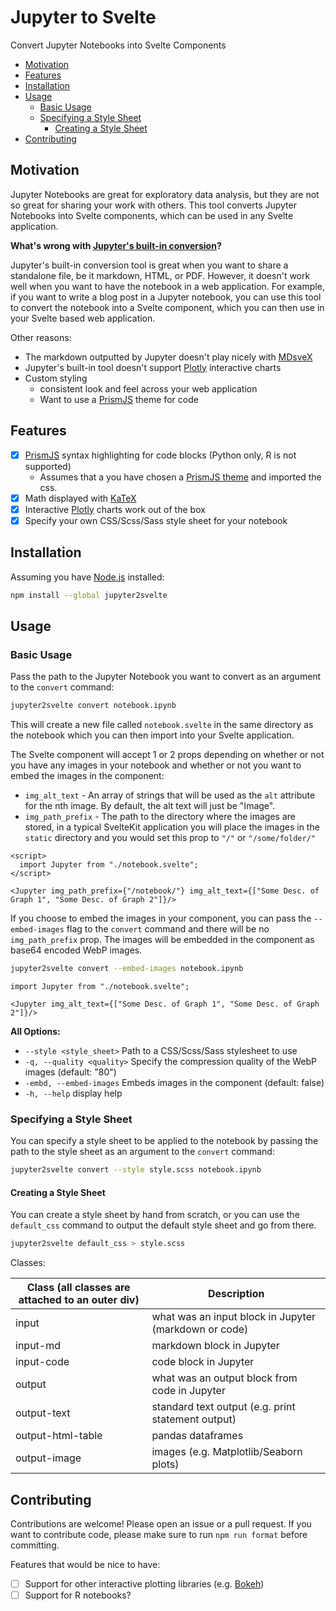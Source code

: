 # Jupyter to Svelte

Convert Jupyter Notebooks into Svelte Components

- [Motivation](#motivation)
- [Features](#features)
- [Installation](#installation)
- [Usage](#usage)
  - [Basic Usage](#basic-usage)
  - [Specifying a Style Sheet](#specifying-a-style-sheet)
    - [Creating a Style Sheet](#creating-a-style-sheet)
- [Contributing](#contributing)

## Motivation

Jupyter Notebooks are great for exploratory data analysis, but they are not so great for sharing your work with others. This tool converts Jupyter Notebooks into Svelte components, which can be used in any Svelte application.

**What's wrong with [Jupyter's built-in conversion](https://github.com/jupyter/nbconvert)?**

Jupyter's built-in conversion tool is great when you want to share a standalone file, be it markdown, HTML, or PDF. However, it doesn't work well when you want to have the notebook in a web application. For example, if you want to write a blog post in a Jupyter notebook, you can use this tool to convert the notebook into a Svelte component, which you can then use in your Svelte based web application.

Other reasons:

- The markdown outputted by Jupyter doesn't play nicely with [MDsveX](https://mdsvex.com/)
- Jupyter's built-in tool doesn't support [Plotly](https://plotly.com/python/) interactive charts
- Custom styling
  - consistent look and feel across your web application
  - Want to use a [PrismJS](https://prismjs.com/) theme for code

## Features

- [x] [PrismJS](https://prismjs.com/) syntax highlighting for code blocks (Python only, R is not supported)
  - Assumes that a you have chosen a [PrismJS theme](https://github.com/PrismJS/prism-themes) and imported the css.
- [x] Math displayed with [KaTeX](https://katex.org/docs/supported.html)
- [x] Interactive [Plotly](https://plotly.com/python/) charts work out of the box
- [x] Specify your own CSS/Scss/Sass style sheet for your notebook

## Installation

Assuming you have [Node.js](https://nodejs.org/en/) installed:

```bash
npm install --global jupyter2svelte
```

## Usage

### Basic Usage

Pass the path to the Jupyter Notebook you want to convert as an argument to the `convert` command:

```bash
jupyter2svelte convert notebook.ipynb
```

This will create a new file called `notebook.svelte` in the same directory as the notebook which you can then import into your Svelte application.

The Svelte component will accept 1 or 2 props depending on whether or not you have any images in your notebook and whether or not you want to embed the images in the component:

- `img_alt_text` - An array of strings that will be used as the `alt` attribute for the nth image. By default, the alt text will just be "Image".
- `img_path_prefix` - The path to the directory where the images are stored, in a typical SvelteKit application you will place the images in the `static` directory and you would set this prop to `"/"` or `"/some/folder/"`

```svelte
<script>
  import Jupyter from "./notebook.svelte";
</script>

<Jupyter img_path_prefix={"/notebook/"} img_alt_text={["Some Desc. of Graph 1", "Some Desc. of Graph 2"]}/>
```

If you choose to embed the images in your component, you can pass the `--embed-images` flag to the `convert` command and there will be no `img_path_prefix` prop. The images will be embedded in the component as base64 encoded WebP images.

```bash
jupyter2svelte convert --embed-images notebook.ipynb
```

```svelte
import Jupyter from "./notebook.svelte";

<Jupyter img_alt_text={["Some Desc. of Graph 1", "Some Desc. of Graph 2"]}/>
```

**All Options:**

- `--style <style_sheet>` Path to a CSS/Scss/Sass stylesheet to use
- `-q, --quality <quality>` Specify the compression quality of the WebP images (default: "80")
- `-embd, --embed-images` Embeds images in the component (default: false)
- `-h, --help` display help

### Specifying a Style Sheet

You can specify a style sheet to be applied to the notebook by passing the path to the style sheet as an argument to the `convert` command:

```bash
jupyter2svelte convert --style style.scss notebook.ipynb
```

#### Creating a Style Sheet

You can create a style sheet by hand from scratch, or you can use the `default_css` command to output the default style sheet and go from there.

```bash
jupyter2svelte default_css > style.scss
```

Classes:

| Class (all classes are attached to an outer div) | Description                                           |
| ------------------------------------------------ | ----------------------------------------------------- |
| input                                            | what was an input block in Jupyter (markdown or code) |
| input-md                                         | markdown block in Jupyter                             |
| input-code                                       | code block in Jupyter                                 |
| output                                           | what was an output block from code in Jupyter         |
| output-text                                      | standard text output (e.g. print statement output)    |
| output-html-table                                | pandas dataframes                                     |
| output-image                                     | images (e.g. Matplotlib/Seaborn plots)                |

## Contributing

Contributions are welcome! Please open an issue or a pull request. If you want to contribute code, please make sure to run `npm run format` before committing.

Features that would be nice to have:

- [ ] Support for other interactive plotting libraries (e.g. [Bokeh](https://docs.bokeh.org/en/latest/index.html))
- [ ] Support for R notebooks?
